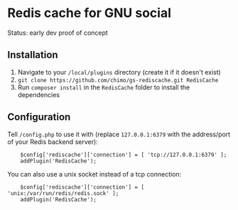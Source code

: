# Redis cache for GNU social

Status: early dev proof of concept

## Installation

1. Navigate to your `/local/plugins` directory (create it if it doesn't exist)
1. `git clone https://github.com/chimo/gs-rediscache.git RedisCache`
1. Run `composer install` in the `RedisCache` folder to install the dependencies

## Configuration

Tell `/config.php` to use it with (replace `127.0.0.1:6379` with the address/port of your Redis backend server):

```
    $config['rediscache']['connection'] = [ 'tcp://127.0.0.1:6379' ];
    addPlugin('RedisCache');
```

You can also use a unix socket instead of a tcp connection:

```
    $config['rediscache']['connection'] = [ 'unix:/var/run/redis/redis.sock' ];
    addPlugin('RedisCache');
```

